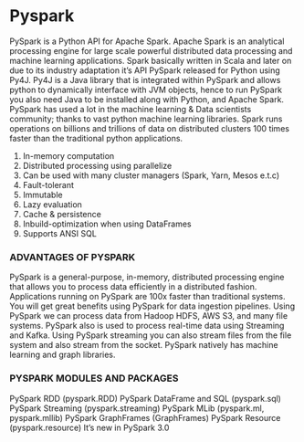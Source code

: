 # Pyspark

PySpark is a Python API for Apache Spark. Apache Spark is an analytical processing engine for large scale powerful distributed data processing and machine learning applications.
Spark basically written in Scala and later on due to its industry adaptation it’s API PySpark released for Python using Py4J. Py4J is a Java library that is integrated within PySpark and allows python to dynamically interface with JVM objects, hence to run PySpark you also need Java to be installed along with Python, and Apache Spark.
PySpark has used a lot in the machine learning & Data scientists community; thanks to vast python machine learning libraries. Spark runs operations on billions and trillions of data on distributed clusters 100 times faster than the traditional python applications.

1. In-memory computation
2. Distributed processing using parallelize
3. Can be used with many cluster managers (Spark, Yarn, Mesos e.t.c)
4. Fault-tolerant
5. Immutable
6. Lazy evaluation
7. Cache & persistence
8. Inbuild-optimization when using DataFrames
9. Supports ANSI SQL


### ADVANTAGES OF PYSPARK

PySpark is a general-purpose, in-memory, distributed processing engine that allows you to process data efficiently in a distributed fashion.
Applications running on PySpark are 100x faster than traditional systems.
You will get great benefits using PySpark for data ingestion pipelines.
Using PySpark we can process data from Hadoop HDFS, AWS S3, and many file systems.
PySpark also is used to process real-time data using Streaming and Kafka.
Using PySpark streaming you can also stream files from the file system and also stream from the socket.
PySpark natively has machine learning and graph libraries.

### PYSPARK MODULES AND PACKAGES

PySpark RDD (pyspark.RDD)
PySpark DataFrame and SQL (pyspark.sql)
PySpark Streaming (pyspark.streaming)
PySpark MLib (pyspark.ml, pyspark.mllib)
PySpark GraphFrames (GraphFrames)
PySpark Resource (pyspark.resource) It’s new in PySpark 3.0

